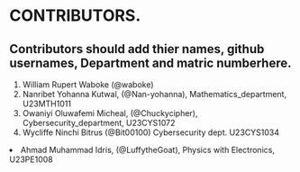 # CONTRIBUTORS.
## Contributors should add thier names, github usernames, Department and matric numberhere.
<ol>
<li>William Rupert Waboke (@waboke)
<li>Nanribet Yohanna Kutwal, (@Nan-yohanna), Mathematics_department, U23MTH1011</li>
<li>Owaniyi Oluwafemi Micheal, (@Chuckycipher), Cybersecurity_department, U23CYS1072</li>
<li>Wycliffe Ninchi Bitrus (@Bit00100) Cybersecurity dept. U23CYS1034</li>
</ol>
<li>Ahmad Muhammad Idris, (@LuffytheGoat), Physics with Electronics, U23PE1008</li>
